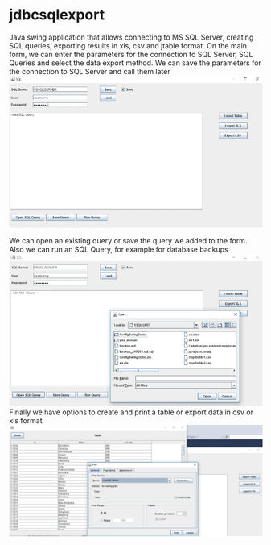 # jdbcsqlexport
Java swing application that allows connecting to MS SQL Server, creating SQL queries, exporting results in xls, csv and jtable format.
On the main form, we can enter the parameters for the connection to SQL Server, SQL Queries and select the data export method. We can save the parameters for the connection to SQL Server and call them later
![Main Form](https://github.com/vladimirgligic/jdbcsqlexport/blob/pictures/MainForm.jpg?raw=true)

We can open an existing query or save the query we added to the form. Also we can run an SQL Query, for example for database backups
![Open&Save](https://github.com/vladimirgligic/jdbcsqlexport/blob/pictures/OpenAndSaveSQLQueries.jpg?raw=true)
Finally we have options to create and print a table or export data in csv or xls format
![Export](https://github.com/vladimirgligic/jdbcsqlexport/blob/pictures/ExportTable.jpg?raw=true)
